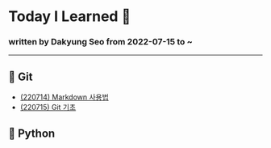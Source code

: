 # Today I Learned :vulcan_salute:
### written by Dakyung Seo from 2022-07-15 to ~
----
## :purple_heart: Git
* [(220714) Markdown 사용법](https://github.com/seoda0000/TIL/Git/Markdown.md)
* [(220715) Git 기초](https://github.com/seoda0000/TIL/Git/Git_Basic.md)


## :blue_heart: Python
